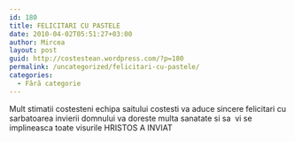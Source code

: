 ```yaml
---
id: 180
title: FELICITARI CU PASTELE
date: 2010-04-02T05:51:27+03:00
author: Mircea
layout: post
guid: http://costestean.wordpress.com/?p=180
permalink: /uncategorized/felicitari-cu-pastele/
categories:
  - Fără categorie
---
```

Mult stimatii costesteni echipa saitului costesti va aduce sincere felicitari cu sarbatoarea invierii domnului va doreste multa sanatate si sa  vi se implineasca toate visurile HRISTOS A INVIAT